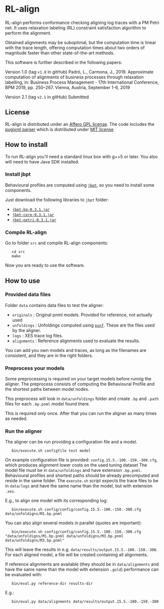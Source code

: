
# RL-align

RL-align performs conformance checking aligning log traces with a PM Petri net.
It uses relaxation labeling (RL) constraint satisfaction algorithm to perform the alignment. 

Obtained alignments may be suboptimal, but the computation time is linear with the trace length, offering computation times about two orders of magnitude faster than other state-of-the-art methods.

This software is further described in the following papers:

Version 1.0 (tag ``v1.0`` in gitHub)
   Padró, L., Carmona, J., 2019.
   Approximate computation of alignments of business processes through relaxation labelling,
   in: Business Process Management - 17th International Conference, BPM 2019, pp. 250–267.
   Vienna, Austria, September 1-6, 2019

Version 2.1 (tag ``v2.1`` in gitHub)
   Submitted

## License
RL-align is distributed under an [Affero GPL license](LICENSE).
The code includes the [pugixml parser](https://pugixml.org/) which is distributed under [MIT license](https://opensource.org/licenses/MIT)

## How to install

To run RL-align you'll need a standard linux box with g++5 or later. You also will need to have Java SDK installed.

### Install jbpt

Behavioural profiles are computed using [``jbpt``](https://github.com/jbpt/codebase), so you need to install some components.

Just download the following libraries to ``jbpt`` folder:
 * [``jbpt-bp-0.3.1.jar``](https://mvnrepository.com/artifact/org.jbpt/jbpt-bp/0.3.1)
 * [``jbpt-core-0.3.1.jar``](https://mvnrepository.com/artifact/org.jbpt/jbpt-core/0.3.1)
 * [``jbpt-petri-0.3.1.jar``](https://mvnrepository.com/artifact/org.jbpt/jbpt-petri/0.3.1)
   
### Compile RL-align

Go to folder ``src`` and compile RL-align components:
```
   cd src
   make
```

Now you are ready to use the software.


## How to use

### Provided data files

Folder ``data`` contains data files to test the aligner:

  - ``originals`` :  Original pnml models. Provided for reference, not actually used
  - ``unfoldings`` :  Unfoldings computed using [``punf``](http://homepages.cs.ncl.ac.uk/victor.khomenko/home.formal/tools/UnfoldingTools/current/). These are the files used by the aligner.
  - ``logs`` : XES trace log files.
  - ``alignments`` : Reference alignments used to evaluate the results.
   
You can add you own models and traces, as long as the filenames are consistent, and they are in the right folders.


### Preprocess your models

Some preprocessing is required on your target models before runnig the aligner.
The preprocess consists of computing the Behavioural Profile and the shortest paths between model nodes.

This preprocess will look in ``data/unfoldings`` folder and create ``.bp`` and ``.path`` files for each ``.bp.pnml`` model found there.

This is required only once. After that you can run the aligner as many times as needed.

### Run the aligner

The aligner can be run providing a configuration file and a model.
```
   bin/execute.sh configfile test model
```
On example configuration file is provided: ``config.15.5.-100.-150.-300.cfg``, which produces alignment lower costs on the used tuning dataset
The model file must be in ``data/unfoldings`` and have extension ``.bp.pnml``. Behavioural profiles and shortest paths should be already precomputed and reside in the same folder. The ``execute.sh`` script expects the trace files to be in ``data/logs`` and have the same name than the model, but with extension ``.xes``.

E.g., to align one model with its corresponding log:
```
   bin/execute.sh config/config/config.15.5.-100.-150.-300.cfg data/unfoldigns/M1.bp.pnml
```
You can also align several models in parallel (quotes are important):
```
   bin/execute.sh config/config/config.15.5.-100.-150.-300.cfg "data/unfoldigns/M1.bp.pnml data/unfoldigns/M3.bp.pnml data/unfoldigns/M3.bp.pnml"
```


This will leave the results in e.g. ``data/results/output.15.5.-100.-150.-300``. For each aligned model, a file will be created containing all alignments.

If reference alignments are available (they should be in ``data/alignments`` and have the same name than the model with extension ``.gold``) performance can be evaluated with:
```
   bin/eval.py reference-dir results-dir
```
E.g.:
```
   bin/eval.py data/alignments data/results/output.15.5.-100.-150.-300
```

